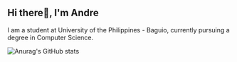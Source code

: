 ## Hi there👋, I'm Andre

I am a student at University of the Philippines - Baguio, currently pursuing a degree in Computer Science.

![Anurag's GitHub stats](https://github-readme-stats.vercel.app/api?username=AndreBryant&show_icons=true&theme=dark)
  
<!--
**AndreBryant/AndreBryant** is a ✨ _special_ ✨ repository because its `README.md` (this file) appears on your GitHub profile.

Here are some ideas to get you started:

- 🔭 I’m currently working on ...
- 🌱 I’m currently learning ...
- 👯 I’m looking to collaborate on ...
- 🤔 I’m looking for help with ...
- 💬 Ask me about ...
- 📫 How to reach me: ...
- 😄 Pronouns: ...
- ⚡ Fun fact: ...
-->
